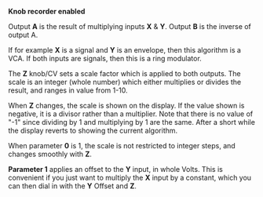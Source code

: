 
**Knob recorder enabled**

Output **A** is the result of multiplying inputs **X** & **Y**. Output **B** is the
inverse of output A.

If for example **X** is a signal and **Y** is an envelope, then this algorithm
is a VCA. If both inputs are signals, then this is a ring modulator.

The **Z** knob/CV sets a scale factor which is applied to both outputs. The scale is an integer (whole number) which either
multiplies or divides the result, and ranges in value from 1-10.

When **Z** changes, the scale is shown on the display. If the value shown is negative, it is a divisor rather than a
multiplier. Note that there is no value of "-1" since dividing by 1 and multiplying by 1 are the same. After a short
while the display reverts to showing the current algorithm.

When parameter **0** is 1, the scale is not restricted to integer steps, and changes smoothly with **Z**.

**Parameter 1** applies an offset to the **Y** input, in whole Volts. This is convenient if you just want to multiply the **X**
input by a constant, which you can then dial in with the **Y** Offset and **Z**.
